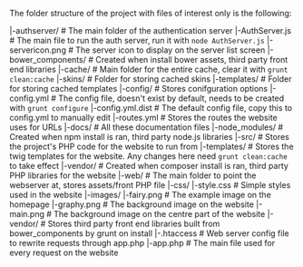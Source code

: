 The folder structure of the project with files of interest only is the following:

|-authserver/                # The main folder of the authentication server
  |-AuthServer.js            # The main file to run the auth server, run it with `node AuthServer.js`
  |-servericon.png           # The server icon to display on the server list screen
|-bower_components/          # Created when install bower assets, third party front end libraries
|-cache/                     # Main folder for the entire cache, clear it with `grunt clean:cache`
  |-skins/                   # Folder for storing cached skins
  |-templates/               # Folder for storing cached templates
|-config/                    # Stores conifguration options
  |-config.yml               # The config file, doesn't exist by default, needs to be created with `grunt configure`
  |-config.yml.dist          # The default config file, copy this to config.yml to manually edit
  |-routes.yml               # Stores the routes the website uses for URLs
|-docs/                      # All these documentation files
|-node_modules/              # Created when npm install is ran, third party node.js libraries
|-src/                       # Stores the project's PHP code for the website to run from
|-templates/                 # Stores the twig templates for the website. Any changes here need `grunt clean:cache` to take effect
|-vendor/                    # Created when composer install is ran, third party PHP libraries for the website
|-web/                       # The main folder to point the webserver at, stores assets/front PHP file
  |-css/
    |-style.css              # Simple styles used in the website
  |-images/
    |-fairy.png              # The example image on the homepage
    |-graphy.png             # The background image on the website
    |-main.png               # The background image on the centre part of the website
  |-vendor/                  # Stores third party front end libraries built from bower_components by grunt on install
  |-.htaccess                # Web server config file to rewrite requests through app.php
  |-app.php                  # The main file used for every request on the website